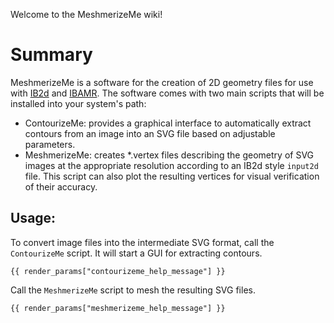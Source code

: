 Welcome to the MeshmerizeMe wiki!

# Summary 
MeshmerizeMe is a software for the creation of 2D geometry files for use with [IB2d](https://github.com/nickabattista/IB2d) and [IBAMR](https://github.com/IBAMR/IBAMR). The software comes with two main scripts that will be installed into your system's path:

- ContourizeMe: provides a graphical interface to automatically extract contours from an image into an SVG file based on adjustable parameters.
- MeshmerizeMe: creates *.vertex files describing the geometry of SVG images at the appropriate resolution according to an IB2d style `input2d` file. This script can also plot the resulting vertices for visual verification of their accuracy.

## Usage:
To convert image files into the intermediate SVG format, call the 
`ContourizeMe` script. It will start a GUI for extracting contours. 

```
{{ render_params["contourizeme_help_message"] }}
```

Call the `MeshmerizeMe` script to mesh the resulting SVG files.

```
{{ render_params["meshmerizeme_help_message"] }}
```
